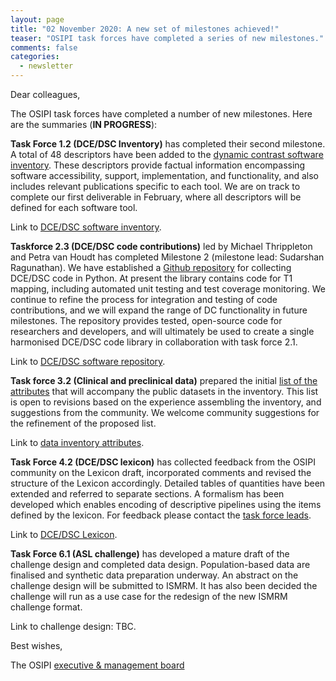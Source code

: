```yaml
---
layout: page
title: "02 November 2020: A new set of milestones achieved!"
teaser: "OSIPI task forces have completed a series of new milestones."
comments: false
categories:
  - newsletter
---
```


Dear colleagues,

The OSIPI task forces have completed a number of new milestones. Here are the summaries (**IN PROGRESS**):

**Task Force 1.2 (DCE/DSC Inventory)** has completed their second milestone. A total of 48 descriptors have been added to the [dynamic contrast software inventory](https://drive.google.com/file/d/14avwqgQv6l0Uw7xExz9P0w-rwwY-e2cA/view). These descriptors provide factual information encompassing software accessibility, support, implementation, and functionality, and also includes relevant publications specific to each tool. We are on track to complete our first deliverable in February, where all descriptors will be defined for each software tool.

Link to [DCE/DSC software inventory](https://drive.google.com/file/d/14avwqgQv6l0Uw7xExz9P0w-rwwY-e2cA/view). 

**Taskforce 2.3 (DCE/DSC code contributions)** led by Michael Thrippleton and Petra van Houdt has completed Milestone 2 (milestone lead: Sudarshan Ragunathan). We have established a [Github repository](https://github.com/OSIPI/DCE-DSC-MRI_CodeCollection) for collecting DCE/DSC code in Python. At present the library contains code for T1 mapping, including automated unit testing and test coverage monitoring. We continue to refine the process for integration and testing of code contributions, and we will expand the range of DC functionality in future milestones. The repository provides tested, open-source code for researchers and developers, and will ultimately be used to create a single harmonised DCE/DSC code library in collaboration with task force 2.1.

Link to [DCE/DSC software repository](https://github.com/OSIPI/DCE-DSC-MRI_CodeCollection). 

**Task force 3.2 (Clinical and preclinical data)** prepared the initial [list of the attributes](https://bit.ly/3823H2U) that will accompany the public datasets in the inventory. This list is open to revisions based on the experience assembling the inventory, and suggestions from the community. We welcome community suggestions for the refinement of the proposed list. 

Link to [data inventory attributes](https://bit.ly/3823H2U). 

**Task Force 4.2 (DCE/DSC lexicon)** has collected feedback from the OSIPI community on the Lexicon draft, incorporated comments and revised the structure of the Lexicon accordingly. Detailed tables of quantities have been extended and referred to separate sections. A formalism has been developed which enables encoding of descriptive pipelines using the items defined by the lexicon. For feedback please contact the [task force leads](https://www.osipi.org/task-force-4-2/).

Link to [DCE/DSC Lexicon](https://docs.google.com/document/d/13OwzpbuMDrbCQZaN0p9_kyK8dTWu2VHaaU_wsQAP4C4/edit#heading=h.pto97fttpbsb).

**Task Force 6.1 (ASL challenge)** has developed a mature draft of the challenge design and completed data design. Population-based data are finalised and synthetic data preparation underway. An abstract on the challenge design will be submitted to ISMRM. It has also been decided the challenge will run as a use case for the redesign of the new ISMRM challenge format.

Link to challenge design: TBC. 


Best wishes,

The OSIPI [executive & management board](https://www.osipi.org/emb/)
